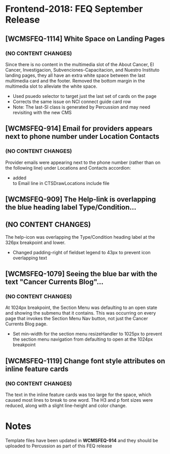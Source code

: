 # Frontend-2018: FEQ September Release

## [WCMSFEQ-1114] White Space on Landing Pages 
### (NO CONTENT CHANGES)

Since there is no content in the multimedia slot of the About Cancer, El Cancer, Investigacion, Subvenciones-Capacitacion, and Nuestro Instituto landing pages, they all have an extra white space between the last multimedia card and the footer.  Removed the bottom margin in the multimedia slot to alleviate the white space.
  * Used psuedo selector to target just the last set of cards on the page
  * Corrects the same issue on NCI connect guide card row
  * Note: The last-SI class is generated by Percussion and may need revisiting with the new CMS

## [WCMSFEQ-914] Email for providers appears next to phone number under Location Contacts
### (NO CONTENT CHANGES)

Provider emails were appearing next to the phone number (rather than on the following line) under Locations and Contacts accordion:
  * added <br> to Email line in CTSDrawLocations include file

## [WCMSFEQ-909] The Help-link is overlapping the blue heading label Type/Condition...
## (NO CONTENT CHANGES)

The help-icon was overlapping the Type/Condition heading label at the 326px breakpoint and lower.
  * Changed padding-right of fieldset legend to 43px to prevent icon overlapping text 
  
## [WCMSFEQ-1079] Seeing the blue bar with the text "Cancer Currents Blog"...
### (NO CONTENT CHANGES)

At 1024px breakpoint, the Section Menu was defaulting to an open state and showing the submenu that it contains.  This was occurring on every page that invokes the Section Menu Nav button, not just the Cancer Currents Blog page.
  * Set min-width for the section menu resizeHandler to 1025px to prevent the section menu navigation from defaulting to open at the 1024px breakpoint

## [WCMSFEQ-1119] Change font style attributes on inline feature cards
### (NO CONTENT CHANGES)

The text in the inline feature cards was too large for the space, which caused most lines to break to one word. The H3 and p font sizes were reduced, along with a slight line-height and color change. 


# Notes

Template files have been updated in **WCMSFEQ-914** and they should be uploaded to Percussion as part of this FEQ release